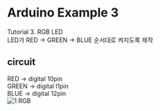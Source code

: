 # Arduino Example 3
Tutorial 3. RGB LED \
LED가 RED -> GREEN -> BLUE 순서대로 켜지도록 제작

## circuit
RED -> digital 10pin\
GREEN -> digital l1pin \
BLUE -> digital 12pin \
![1 RGB](https://user-images.githubusercontent.com/79436159/108822632-b1353b00-7602-11eb-9367-730bd12b91a2.png)

